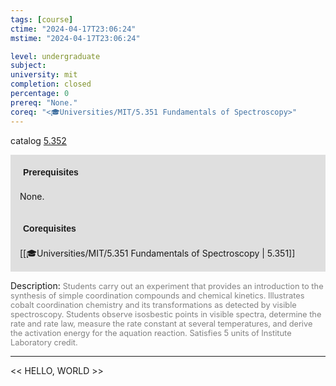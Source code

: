 ```yaml
---
tags: [course]
ctime: "2024-04-17T23:06:24"
mstime: "2024-04-17T23:06:24"

level: undergraduate
subject: 
university: mit
completion: closed
percentage: 0
prereq: "None."
coreq: "<🎓Universities/MIT/5.351 Fundamentals of Spectroscopy>"
---
```


catalog [5.352](http://student.mit.edu/catalog/m5a.html#5.352)

<span style="display: block; padding: 15px; background-color: rgb(100, 100, 100, 0.2);"><font id="m_prereq3241_0" style="display: block; font-family: Arial, sans-serif; font-weight: bold; padding: 5px">Prerequisites</font><br><span id="prereq3241_0">None.</span></span>
<span style="display: block; padding: 15px; background-color: rgb(100, 100, 100, 0.2);"><font id="m_coreq3241_0" style="display: block; font-family: Arial, sans-serif; font-weight: bold; padding: 5px">Corequisites</font><br><span id="coreq3241_0">[[🎓Universities/MIT/5.351 Fundamentals of Spectroscopy | 5.351]]</span></span>

<font style="">Description:</font>
<font style="color: grey; font-size: 0.8rem;">Students carry out an experiment that provides an introduction to the synthesis of simple coordination compounds and chemical kinetics. Illustrates cobalt coordination chemistry and its transformations as detected by visible spectroscopy. Students observe isosbestic points in visible spectra, determine the rate and rate law, measure the rate constant at several temperatures, and derive the activation energy for the aquation reaction. Satisfies 5 units of Institute Laboratory credit.</font>



---

<< HELLO, WORLD >>
